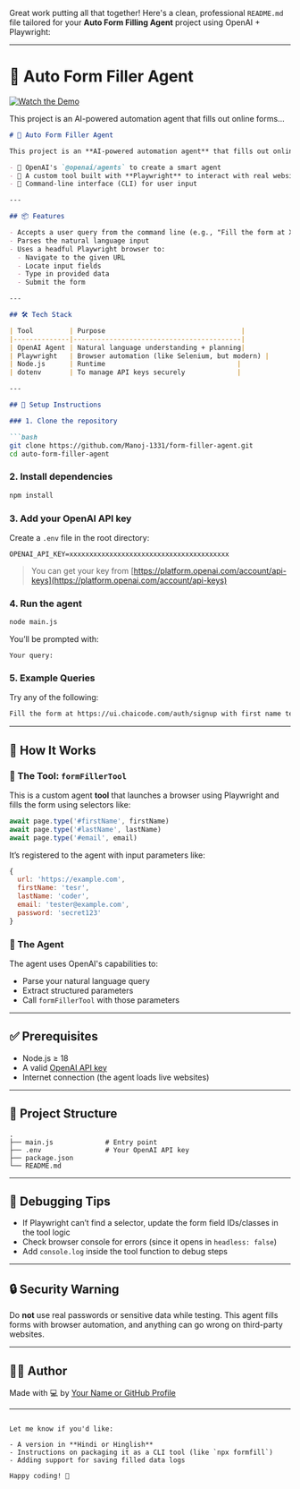 Great work putting all that together! Here's a clean, professional `README.md` file tailored for your **Auto Form Filling Agent** project using OpenAI + Playwright:

---
# 🤖 Auto Form Filler Agent

[![Watch the Demo](https://img.youtube.com/vi/l5Dd1Lm8QGg/0.jpg)](https://www.youtube.com/watch?v=l5Dd1Lm8QGg)

This project is an AI-powered automation agent that fills out online forms...

````markdown
# 🤖 Auto Form Filler Agent

This project is an **AI-powered automation agent** that fills out online forms based on natural language input. It uses:

- 🧠 OpenAI's `@openai/agents` to create a smart agent
- 🧰 A custom tool built with **Playwright** to interact with real websites
- 💬 Command-line interface (CLI) for user input

---

## 📦 Features

- Accepts a user query from the command line (e.g., "Fill the form at XYZ with email, name, password...")
- Parses the natural language input
- Uses a headful Playwright browser to:
  - Navigate to the given URL
  - Locate input fields
  - Type in provided data
  - Submit the form

---

## 🛠 Tech Stack

| Tool         | Purpose                                  |
|--------------|------------------------------------------|
| OpenAI Agent | Natural language understanding + planning|
| Playwright   | Browser automation (like Selenium, but modern) |
| Node.js      | Runtime                                 |
| dotenv       | To manage API keys securely             |

---

## 🚀 Setup Instructions

### 1. Clone the repository

```bash
git clone https://github.com/Manoj-1331/form-filler-agent.git
cd auto-form-filler-agent
````

### 2. Install dependencies

```bash
npm install
```

### 3. Add your OpenAI API key

Create a `.env` file in the root directory:

```env
OPENAI_API_KEY=xxxxxxxxxxxxxxxxxxxxxxxxxxxxxxxxxxxxxxxx
```

> You can get your key from [https://platform.openai.com/account/api-keys](https://platform.openai.com/account/api-keys)

### 4. Run the agent

```bash
node main.js
```

You’ll be prompted with:

```
Your query:
```

### 5. Example Queries

Try any of the following:

```bash
Fill the form at https://ui.chaicode.com/auth/signup with first name test, last name coder, email test@abc.com, password Pass1234
```
---

## 🧠 How It Works

### 🔧 The Tool: `formFillerTool`

This is a custom agent **tool** that launches a browser using Playwright and fills the form using selectors like:

```js
await page.type('#firstName', firstName)
await page.type('#lastName', lastName)
await page.type('#email', email)
```

It’s registered to the agent with input parameters like:

```js
{
  url: 'https://example.com',
  firstName: 'tesr',
  lastName: 'coder',
  email: 'tester@example.com',
  password: 'secret123'
}
```

### 🤖 The Agent

The agent uses OpenAI's capabilities to:

* Parse your natural language query
* Extract structured parameters
* Call `formFillerTool` with those parameters

---

## ✅ Prerequisites

* Node.js ≥ 18
* A valid [OpenAI API key](https://platform.openai.com/account/api-keys)
* Internet connection (the agent loads live websites)

---

## 📂 Project Structure

```
.
├── main.js             # Entry point
├── .env                # Your OpenAI API key
├── package.json
└── README.md
```

---

## 🧪 Debugging Tips

* If Playwright can’t find a selector, update the form field IDs/classes in the tool logic
* Check browser console for errors (since it opens in `headless: false`)
* Add `console.log` inside the tool function to debug steps

---

## 🔒 Security Warning

Do **not** use real passwords or sensitive data while testing.
This agent fills forms with browser automation, and anything can go wrong on third-party websites.

---

## 👨‍💻 Author

Made with 💻 by [Your Name or GitHub Profile](https://github.com/Manoj-1331)

---

```

Let me know if you'd like:

- A version in **Hindi or Hinglish**
- Instructions on packaging it as a CLI tool (like `npx formfill`)
- Adding support for saving filled data logs

Happy coding! 🧠
```
